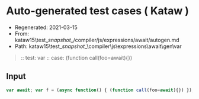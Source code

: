# Auto-generated test cases ( Kataw )
- Regenerated: 2021-03-15
- From: kataw15\test\__snapshot__/compiler/js/expressions/await/autogen.md
- Path: kataw15\test\__snapshot__\compiler\js\expressions\await\gen\var
> :: test: var
> :: case: (function call(foo=await){})
## Input

`````js
var await; var f = (async function() { (function call(foo=await){}) });
`````
